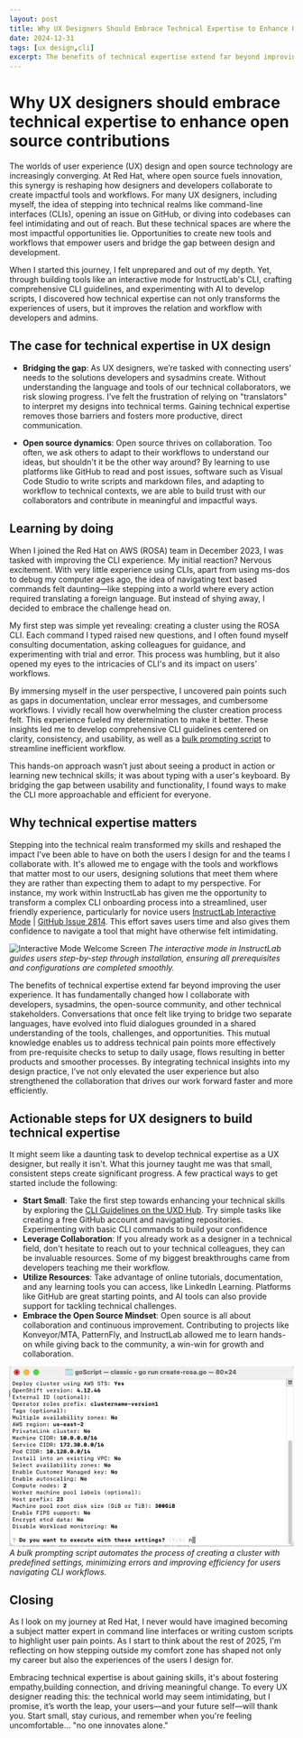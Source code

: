 ```yaml
---
layout: post
title: Why UX Designers Should Embrace Technical Expertise to Enhance Open Source Contributions
date: 2024-12-31
tags: [ux design,cli]
excerpt: The benefits of technical expertise extend far beyond improving the user experience. It has fundamentally changed how I collaborate with developers, sysadmins, the open-source community, and other technical stakeholders. Conversations that once felt like trying to bridge two separate languages, have evolved into fluid dialogues grounded in a shared understanding of the tools, challenges, and opportunities.
---
```


# Why UX designers should embrace technical expertise to enhance open source contributions

The worlds of user experience (UX) design and open source technology are increasingly converging. At Red Hat, where open source fuels innovation, this synergy is reshaping how designers and developers collaborate to create impactful tools and workflows. For many UX designers, including myself, the idea of stepping into technical realms like command-line interfaces (CLIs), opening an issue on GitHub, or diving into codebases can feel intimidating and out of reach. But these technical spaces are where the most impactful opportunities lie. Opportunities to create new tools and workflows that empower users and bridge the gap between design and development.

When I started this journey, I felt unprepared and out of my depth. Yet, through building tools like an interactive mode for InstructLab's CLI, crafting comprehensive CLI guidelines, and experimenting with AI to develop scripts, I discovered how technical expertise can not only transforms the experiences of users, but it improves the relation and workflow with developers and admins.

## The case for technical expertise in UX design
- **Bridging the gap**: As UX designers, we’re tasked with connecting users' needs to the solutions developers and sysadmins create. Without understanding the language and tools of our technical collaborators, we risk slowing progress. I’ve felt the frustration of relying on "translators" to interpret my designs into technical terms. Gaining technical expertise removes those barriers and fosters more productive, direct communication.

- **Open source dynamics**: Open source thrives on collaboration. Too often, we ask others to adapt to their workflows to understand our ideas, but shouldn't it be the other way around? By learning to use platforms like GitHub to read and post issues, software such as Visual Code Studio to write scripts and markdown files, and adapting to workflow to technical contexts, we are able to build trust with our collaborators and contribute in meaningful and impactful ways.

## Learning by doing
When I joined the Red Hat on AWS (ROSA) team in December 2023, I was tasked with improving the CLI experience. My initial reaction? Nervous excitement. With very little experience using CLIs, apart from using ms-dos to debug my computer ages ago, the idea of navigating text based commands felt daunting—like stepping into a world where every action required translating a foreign language. But instead of shying away, I decided to embrace the challenge head on.

My first step was simple yet revealing: creating a cluster using the ROSA CLI. Each command I typed raised new questions, and I often found myself consulting documentation, asking colleagues for guidance, and experimenting with trial and error. This process was humbling, but it also opened my eyes to the intricacies of CLI's and its impact on users’ workflows.

By immersing myself in the user perspective, I uncovered pain points such as gaps in documentation, unclear error messages, and cumbersome workflows. I vividly recall how overwhelming the cluster creation process felt. This experience fueled my determination to make it better. These insights led me to develop comprehensive CLI guidelines centered on clarity, consistency, and usability, as well as a <a href="https://github.com/JustinXHale/bulkprompting" target="_blank">bulk prompting script</a> to streamline inefficient workflow.

This hands-on approach wasn’t just about seeing a product in action or learning new technical skills; it was about typing with a user's keyboard. By bridging the gap between usability and functionality, I found ways to make the CLI more approachable and efficient for everyone.

## Why technical expertise matters
Stepping into the technical realm transformed my skills and reshaped the impact I've been able to have on both the users I design for and the teams I collaborate with. It's allowed me to engage with the tools and workflows that matter most to our users, designing solutions that meet them where they are rather than expecting them to adapt to my perspective. For instance, my work within InstructLab has given me the opportunity to transform a complex CLI onboarding process into a streamlined, user friendly experience, particularly for novice users <a href="https://github.com/JustinXHale/instructlab-interactivemode" target="_blank">InstructLab Interactive Mode</a>
| <a href="https://github.com/instructlab/instructlab/issues/2814" target="_blank">GitHub Issue 2814</a>. This effort saves users time and also gives them confidence to navigate a tool that might have otherwise felt intimidating.

![Interactive Mode Welcome Screen](/justinxhale.github.io/_posts/Assets/Intro-screen-to-interactive-mode.png)
*The interactive mode in InstructLab guides users step-by-step through installation, ensuring all prerequisites and configurations are completed smoothly.*

The benefits of technical expertise extend far beyond improving the user experience. It has fundamentally changed how I collaborate with developers, sysadmins, the open-source community, and other technical stakeholders. Conversations that once felt like trying to bridge two separate languages, have evolved into fluid dialogues grounded in a shared understanding of the tools, challenges, and opportunities. This mutual knowledge enables us to address technical pain points more effectively from pre-requisite checks to setup to daily usage, flows resulting in better products and smoother processes. By integrating technical insights into my design practice, I’ve not only elevated the user experience but also strengthened the collaboration that drives our work forward faster and more efficiently.

## Actionable steps for UX designers to build technical expertise
It might seem like a daunting task to develop technical expertise as a UX designer, but really it isn't. What this journey taught me was that small, consistent steps create significant progress. A few practical ways to get started include the following:
- **Start Small**: Take the first step towards enhancing your technical skills by exploring the <a href="https://www.uxd-hub.com/entries/design/cli-guidelines" target="_blank">CLI Guidelines on the UXD Hub</a>. Try simple tasks like creating a free GitHub account and navigating repositories. Experimenting with basic CLI commands to build your confidence
- **Leverage Collaboration**: If you already work as a designer in a technical field, don't hesitate to reach out to your technical colleagues, they can be invaluable resources. Some of my biggest breakthroughs came from developers teaching me their workflow.
- **Utilize Resources**: Take advantage of online tutorials, documentation, and any learning tools you can access, like LinkedIn Learning. Platforms like GitHub are great starting points, and AI tools can also provide support for tackling technical challenges.
- **Embrace the Open Source Mindset**: Open source is all about collaboration and continuous improvement. Contributing to projects like Konveyor/MTA, PatternFly, and InstructLab allowed me to learn hands-on while giving back to the community, a win-win for growth and collaboration.

![GIF of Bulk Prompting Script](/portfolio/bulk-prompting-script/assets/july31-readme-gif.gif)
*A bulk prompting script automates the process of creating a cluster with predefined settings, minimizing errors and improving efficiency for users navigating CLI workflows.*

## Closing
As I look on my journey at Red Hat, I never would have imagined becoming a subject matter expert in command line interfaces or writing custom scripts to highlight user pain points. As I start to think about the rest of 2025, I'm reflecting on how stepping outside my comfort zone has shaped not only my career but also the experiences of the users I design for. 

Embracing technical expertise is about gaining skills, it's about fostering empathy,building connection, and driving meaningful change. To every UX designer reading this: the technical world may seem intimidating, but I promise, it’s worth the leap, your users—and your future self—will thank you. Start small, stay curious, and remember when you're feeling uncomfortable... "no one innovates alone."